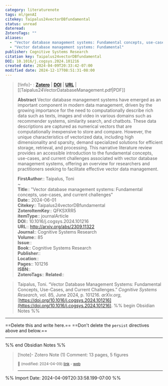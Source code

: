 ```yaml
---
category: literaturenote
tags: ml/genAI
citekey: Taipalus24vectorDBfundamental
status: unread
dateread: 
ZoteroTags: ""
aliases:
  - "Vector database management systems: Fundamental concepts, use-cases, and current challenges"
  - "Vector database management systems: Fundamental"
publisher: Cognitive Systems Research
citation key: Taipalus24vectorDBfundamental
DOI: 10.1016/j.cogsys.2024.101216
created date: 2024-04-09T20:33:42-07:00
modified date: 2024-12-17T08:51:31-08:00
---
```


> [!info]- : [**Zotero**](zotero://select/library/items/QFKSXRR5)  | [**DOI**](https://doi.org/10.1016/j.cogsys.2024.101216)  | [**URL**](http://arxiv.org/abs/2309.11322) | [[Taipalus24VectorDatabaseManagement.pdf|PDF]]
>
> 
> **Abstract**
> Vector database management systems have emerged as an important component in modern data management, driven by the growing importance for the need to computationally describe rich data such as texts, images and video in various domains such as recommender systems, similarity search, and chatbots. These data descriptions are captured as numerical vectors that are computationally inexpensive to store and compare. However, the unique characteristics of vectorized data, including high dimensionality and sparsity, demand specialized solutions for efficient storage, retrieval, and processing. This narrative literature review provides an accessible introduction to the fundamental concepts, use-cases, and current challenges associated with vector database management systems, offering an overview for researchers and practitioners seeking to facilitate effective vector data management.
> 
> 
> **FirstAuthor**:: Taipalus, Toni  
~    
> **Title**:: "Vector database management systems: Fundamental concepts, use-cases, and current challenges"  
> **Date**:: 2024-06-01  
> **Citekey**:: Taipalus24vectorDBfundamental  
> **ZoteroItemKey**:: QFKSXRR5  
> **itemType**:: journalArticle  
> **DOI**:: 10.1016/j.cogsys.2024.101216  
> **URL**:: http://arxiv.org/abs/2309.11322  
> **Journal**:: Cognitive Systems Research  
> **Volume**:: 85  
> **Issue**::   
> **Book**:: Cognitive Systems Research  
> **Publisher**::   
> **Location**::    
> **Pages**:: 101216  
> **ISBN**::   
> **ZoteroTags**:: 
>**Related**:: 

> Taipalus, Toni. “Vector Database Management Systems: Fundamental Concepts, Use-Cases, and Current Challenges.” _Cognitive Systems Research_, vol. 85, June 2024, p. 101216. _arXiv.org_, [https://doi.org/10.1016/j.cogsys.2024.101216](https://doi.org/10.1016/j.cogsys.2024.101216).
%% begin Obsidian Notes %%
___
==Delete this and write here.==
==Don't delete the `persist` directives above and below.==
___
%% end Obsidian Notes %%

> [!note]- Zotero Note (1)
> Comment: 13 pages, 5 figures
> 
> <small>📝️ (modified: 2024-04-09) [link](zotero://select/library/items/MADLNRN9) - [web](http://zotero.org/users/60638/items/MADLNRN9)</small>
>  
> ---




%% Import Date: 2024-04-09T20:33:58.199-07:00 %%
